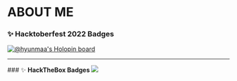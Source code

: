 <p align = "center">
<h1> ABOUT ME </h1>
</p>

<!--
**Hyunmaa/Hyunmaa** is a ✨ _special_ ✨ repository because its `README.md` (this file) appears on your GitHub profile.

Here are some ideas to get you started:

- 🔭 I’m currently working on ...
- 🌱 I’m currently learning ...
- 👯 I’m looking to collaborate on ...
- 🤔 I’m looking for help with ...
- 💬 Ask me about ...
- 📫 How to reach me: ...
- 😄 Pronouns: ...
- ⚡ Fun fact: ...
-->

### ✨ <b> Hacktoberfest 2022 Badges </b>
[![@hyunmaa's Holopin board](https://holopin.me/hyunmaa)](https://holopin.io/@hyunmaa)
<hr>
### ✨ <b> HackTheBox Badges </b>
<img src="https://academy.hackthebox.com/achievement/badge/4f6565bf-ecee-11ef-864f-bea50ffe6cb4">
